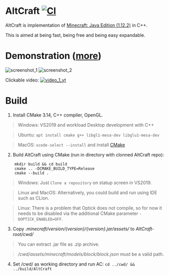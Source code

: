 # AltCraft [![CI](https://github.com/LaG1924/AltCraft/actions/workflows/ci.yml/badge.svg?event=push)](https://github.com/LaG1924/AltCraft/actions/workflows/ci.yml)
AltCraft is implementation of [Minecraft: Java Edition (1.12.2)](https://minecraft.net)  in C++.

This is aimed at being fast, being free and being easy expandable.

# Demonstration ([more](https://github.com/LaG1924/AltCraft/discussions/69))

![screenshot_1](https://user-images.githubusercontent.com/12997935/124433999-cbd7a780-dd8c-11eb-812d-e89c65ffabc6.png)
![screenshot_2](https://user-images.githubusercontent.com/12997935/124433848-9fbc2680-dd8c-11eb-9c68-a0a9a3dcaecb.png)

Clickable video:
[![video_1_yt](https://img.youtube.com/vi/LvvsEjPvCmY/0.jpg)](https://www.youtube.com/watch?v=LvvsEjPvCmY)

# Build
1. Install CMake 3.14, C++ compiler, OpenGL.

>Windows: VS2019 and workload Desktop development with C++

>Ubuntu: `apt install cmake g++ libgl1-mesa-dev libglu1-mesa-dev`

>MacOS: `xcode-select --install` and install [CMake](https://cmake.org/download/)

2. Build AltCraft using CMake (run in directory with clonned AltCraft repo):
```
    mkdir build && cd build
    cmake .. -DCMAKE_BUILD_TYPE=Release
    cmake --build .
```

>Windows: Just `Clone a repository` on statup screen in VS2019.

>Linux and MacOS: Alternatively, you could build and run using IDE such as CLion.

>Linux: There is a problem that Optick does not compile, so for now it needs to be disabled via the additional CMake parameter `-DOPTICK_ENABLED=OFF`.
3. Copy *.minecraft/version/{version}/{version}.jar/assets/* to *AltCraft-root/cwd/*
>You can extract .jar file as .zip archive.

>*/cwd/assets/minecraft/models/block/block.json* must be a valid path.
4. Set /cwd/ as working directory and run AC: `cd ../cwd/ && ../build/AltCraft`
